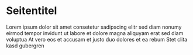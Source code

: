 # Seitentitel
Lorem ipsum dolor sit amet consetetur sadipscing elitr sed diam nonumy eirmod tempor invidunt ut labore et dolore magna aliquyam erat sed diam voluptua At vero eos et accusam et justo duo dolores et ea rebum Stet clita kasd gubergren
